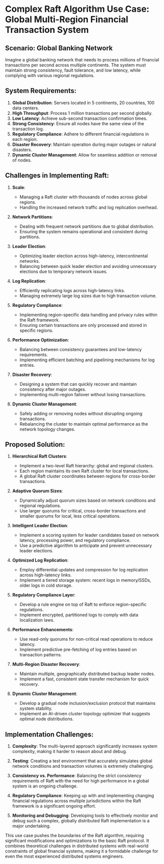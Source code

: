 # Complex Raft Algorithm Use Case: Global Multi-Region Financial Transaction System

## Scenario: Global Banking Network

Imagine a global banking network that needs to process millions of financial transactions per second across multiple continents. The system must maintain strong consistency, fault tolerance, and low latency, while complying with various regional regulations.

## System Requirements:

1. **Global Distribution**: Servers located in 5 continents, 20 countries, 100 data centers.
2. **High Throughput**: Process 1 million transactions per second globally.
3. **Low Latency**: Achieve sub-second transaction confirmation times.
4. **Strong Consistency**: Ensure all nodes have the same view of the transaction log.
5. **Regulatory Compliance**: Adhere to different financial regulations in each region.
6. **Disaster Recovery**: Maintain operation during major outages or natural disasters.
7. **Dynamic Cluster Management**: Allow for seamless addition or removal of nodes.

## Challenges in Implementing Raft:

1. **Scale**: 
   - Managing a Raft cluster with thousands of nodes across global regions.
   - Handling the increased network traffic and log replication overhead.

2. **Network Partitions**:
   - Dealing with frequent network partitions due to global distribution.
   - Ensuring the system remains operational and consistent during partitions.

3. **Leader Election**:
   - Optimizing leader election across high-latency, intercontinental networks.
   - Balancing between quick leader election and avoiding unnecessary elections due to temporary network issues.

4. **Log Replication**:
   - Efficiently replicating logs across high-latency links.
   - Managing extremely large log sizes due to high transaction volume.

5. **Regulatory Compliance**:
   - Implementing region-specific data handling and privacy rules within the Raft framework.
   - Ensuring certain transactions are only processed and stored in specific regions.

6. **Performance Optimization**:
   - Balancing between consistency guarantees and low-latency requirements.
   - Implementing efficient batching and pipelining mechanisms for log entries.

7. **Disaster Recovery**:
   - Designing a system that can quickly recover and maintain consistency after major outages.
   - Implementing multi-region failover without losing transactions.

8. **Dynamic Cluster Management**:
   - Safely adding or removing nodes without disrupting ongoing transactions.
   - Rebalancing the cluster to maintain optimal performance as the network topology changes.

## Proposed Solution:

1. **Hierarchical Raft Clusters**:
   - Implement a two-level Raft hierarchy: global and regional clusters.
   - Each region maintains its own Raft cluster for local transactions.
   - A global Raft cluster coordinates between regions for cross-border transactions.

2. **Adaptive Quorum Sizes**:
   - Dynamically adjust quorum sizes based on network conditions and regional regulations.
   - Use larger quorums for critical, cross-border transactions and smaller quorums for local, less critical operations.

3. **Intelligent Leader Election**:
   - Implement a scoring system for leader candidates based on network latency, processing power, and regulatory compliance.
   - Use a predictive algorithm to anticipate and prevent unnecessary leader elections.

4. **Optimized Log Replication**:
   - Employ differential updates and compression for log replication across high-latency links.
   - Implement a tiered storage system: recent logs in memory/SSDs, older logs in cold storage.

5. **Regulatory Compliance Layer**:
   - Develop a rule engine on top of Raft to enforce region-specific regulations.
   - Implement encrypted, partitioned logs to comply with data localization laws.

6. **Performance Enhancements**:
   - Use read-only quorums for non-critical read operations to reduce latency.
   - Implement predictive pre-fetching of log entries based on transaction patterns.

7. **Multi-Region Disaster Recovery**:
   - Maintain multiple, geographically distributed backup leader nodes.
   - Implement a fast, consistent state transfer mechanism for quick recovery.

8. **Dynamic Cluster Management**:
   - Develop a gradual node inclusion/exclusion protocol that maintains system stability.
   - Implement an AI-driven cluster topology optimizer that suggests optimal node distributions.

## Implementation Challenges:

1. **Complexity**: The multi-layered approach significantly increases system complexity, making it harder to reason about and debug.

2. **Testing**: Creating a test environment that accurately simulates global network conditions and transaction volumes is extremely challenging.

3. **Consistency vs. Performance**: Balancing the strict consistency requirements of Raft with the need for high performance in a global system is an ongoing challenge.

4. **Regulatory Compliance**: Keeping up with and implementing changing financial regulations across multiple jurisdictions within the Raft framework is a significant ongoing effort.

5. **Monitoring and Debugging**: Developing tools to effectively monitor and debug such a complex, globally distributed Raft implementation is a major undertaking.

This use case pushes the boundaries of the Raft algorithm, requiring significant modifications and optimizations to the basic Raft protocol. It combines theoretical challenges in distributed systems with real-world constraints of global financial systems, making it a formidable challenge for even the most experienced distributed systems engineers.
